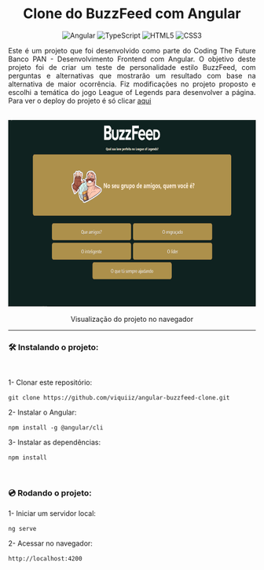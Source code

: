  <h1 align="center"> Clone do BuzzFeed com Angular </h1>

<div align="center">

![Angular](https://img.shields.io/badge/angular-%23DD0031.svg?style=for-the-badge&logo=angular&logoColor=white)
![TypeScript](https://img.shields.io/badge/typescript-%23007ACC.svg?style=for-the-badge&logo=typescript&logoColor=white)
![HTML5](https://img.shields.io/badge/html-%23E34F26.svg?style=for-the-badge&logo=html5&logoColor=white)
![CSS3](https://img.shields.io/badge/css-%231572B6.svg?style=for-the-badge&logo=css3&logoColor=white)


</div>


<p align="justify">Este é um projeto que foi desenvolvido como parte do Coding The Future Banco PAN - Desenvolvimento Frontend com Angular. O objetivo deste projeto foi de criar um teste de personalidade estilo BuzzFeed, com perguntas e alternativas que mostrarão um resultado com base na alternativa de maior ocorrência. Fiz modificações no projeto proposto e escolhi a temática do jogo League of Legends para desenvolver a página. Para ver o deploy do projeto é só clicar <a href="https://viquiiz.github.io/angular-buzzfeed-clone/angular-buzzfeed-clone/">aqui</a></p>

<br>

<div align="center">
    <img alt="Gif preview do projeto" height="380" src="./src/assets/img/desktopview.gif">
    <p>Visualização do projeto no navegador</p>
</div>

<hr>

<h3>🛠 Instalando o projeto:</h3>

<br>

1- Clonar este repositório: 
```
git clone https://github.com/viquiiz/angular-buzzfeed-clone.git
```

2- Instalar o Angular: 
```
npm install -g @angular/cli
```

3- Instalar as dependências: 
```
npm install
```

<br>

<h3>💿 Rodando o projeto:</h3>

1- Iniciar um servidor local: 
```
ng serve
```

2- Acessar no navegador: 
```
http://localhost:4200
```